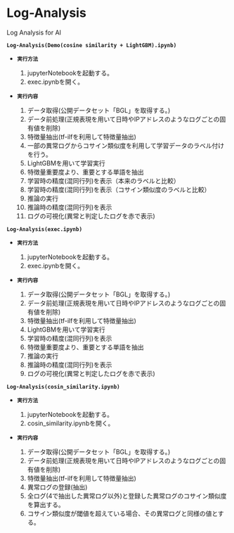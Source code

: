 # Log-Analysis
Log Analysis for AI

**`Log-Analysis(Demo(cosine similarity + LightGBM).ipynb)`**
  * **`実行方法`**
    1. jupyterNotebookを起動する。
    2. exec.ipynbを開く。

  * **`実行内容`**
    1. データ取得(公開データセット「BGL」を取得する。)
    2. データ前処理(正規表現を用いて日時やIPアドレスのようなログごとの固有値を削除)
    3. 特徴量抽出(tf-ilfを利用して特徴量抽出)
    4. 一部の異常ログからコサイン類似度を利用して学習データのラベル付けを行う。
    5. LightGBMを用いて学習実行
    6. 特徴量重要度より、重要とする単語を抽出
    7. 学習時の精度(混同行列)を表示（本来のラベルと比較）
    8. 学習時の精度(混同行列)を表示（コサイン類似度のラベルと比較）
    9. 推論の実行
    10. 推論時の精度(混同行列)を表示
    12. ログの可視化(異常と判定したログを赤で表示)

**`Log-Analysis(exec.ipynb)`**
  * **`実行方法`**
    1. jupyterNotebookを起動する。
    2. exec.ipynbを開く。

  * **`実行内容`**
    1. データ取得(公開データセット「BGL」を取得する。)
    2. データ前処理(正規表現を用いて日時やIPアドレスのようなログごとの固有値を削除)
    3. 特徴量抽出(tf-ilfを利用して特徴量抽出)
    4. LightGBMを用いて学習実行
    5. 学習時の精度(混同行列)を表示
    6. 特徴量重要度より、重要とする単語を抽出
    7. 推論の実行
    8. 推論時の精度(混同行列)を表示
    9. ログの可視化(異常と判定したログを赤で表示)


**`Log-Analysis(cosin_similarity.ipynb)`**
  * **`実行方法`**
    1. jupyterNotebookを起動する。
    2. cosin_similarity.ipynbを開く。

  * **`実行内容`**
    1. データ取得(公開データセット「BGL」を取得する。)
    2. データ前処理(正規表現を用いて日時やIPアドレスのようなログごとの固有値を削除)
    3. 特徴量抽出(tf-ilfを利用して特徴量抽出)
    4. 異常ログの登録(抽出)
    5. 全ログ(4で抽出した異常ログ以外)と登録した異常ログのコサイン類似度を算出する。
    6. コサイン類似度が閾値を超えている場合、その異常ログと同様の値とする。
